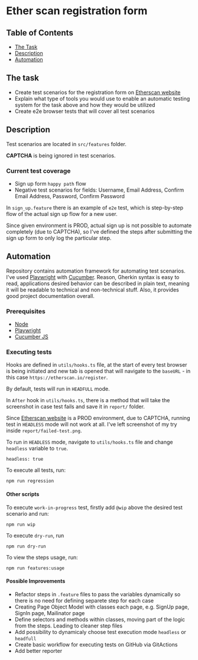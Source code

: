 # Ether scan registration form

## Table of Contents

- [The Task](#the-task)
- [Description](#description)
- [Automation](#automation)

## The task
- Create test scenarios for the registration form on [Etherscan website](https://etherscan.io/register)
- Explain what type of tools you would use to enable an automatic testing system for the task above and how they would be utilized
- Create e2e browser tests that will cover all test scenarios

## Description

Test scenarios are located in `src/features` folder.

**CAPTCHA** is being ignored in test scenarios. 

### Current test coverage 
- Sign up form `happy path` flow 
- Negative test scenarios for fields: Username, Email Address, Confirm Email Address, Password, Confirm Password  

In `sign_up.feature` there is an example of `e2e` test, which is step-by-step flow of the actual sign up flow for a new user.

Since given environment is PROD, actual sign up is not possible to automate completely (due to CAPTCHA), so I've defined the steps after submitting the sign up form to only log the particular step.    

## Automation

Repository contains automation framework for automating test scenarios. I've used [Playwright](https://playwright.dev/) with [Cucumber](https://cucumber.io/). Reason, Gherkin syntax is easy to read, applications desired behavior can be described in plain text, meaning it will be readable to technical and non-technical stuff. Also, it provides good project documentation overall.

### Prerequisites

- [Node](https://nodejs.org/en/download/package-manager)
- [Playwright](https://playwright.dev/docs/intro)
- [Cucumber JS](https://github.com/cucumber/cucumber-js)

### Executing tests

Hooks are defined in `utils/hooks.ts` file, at the start of every test browser is being initiated and new tab is opened that will navigate to the `baseURL` - in this case `https://etherscan.io/register`.

By default, tests will run in `HEADFULL` mode. 

In `After` hook in `utils/hooks.ts`, there is a method that will take the screenshot in case test fails and save it in `report/` folder. 

Since [Etherscan website](https://etherscan.io/register) is a PROD environment, due to CAPTCHA, running test in `HEADLESS` mode will not work at all. I've left screenshot of my try inside `report/failed-test.png`.

To run in `HEADLESS` mode, navigate to `utils/hooks.ts` file and change `headless` variable to `true`.
```
headless: true
```

To execute all tests, run:

```
npm run regression
```
#### Other scripts
To execute `work-in-progress` test, firstly add `@wip` above the desired test scenario and run:

```
npm run wip
```
To execute `dry-run`, run
```
npm run dry-run
```
To view the steps usage, run:
```
npm run features:usage
```

#### Possible Improvements
- Refactor steps in `.feature` files to pass the variables dynamically so there is no need for defining separete step for each case 
- Creating Page Object Model with classes each page, e.g. SignUp page, SignIn page, Mailinator page 
- Define selectors and methods within classes, moving part of the logic from the steps. Leading to cleaner step files
- Add possibility to dynamicaly choose test execution mode `headless` or `headfull`  
- Create basic workflow for executing tests on GitHub via GitActions  
- Add better reporter